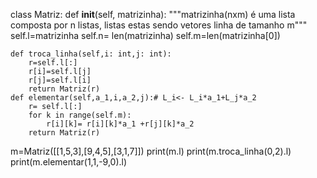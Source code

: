 
class Matriz:
    def __init__(self, matrizinha): 
    """matrizinha(nxm) é uma lista composta por n listas, listas estas sendo vetores linha de tamanho m"""
        self.l=matrizinha
        self.n= len(matrizinha)
        self.m=len(matrizinha[0])
    
    def troca_linha(self,i: int,j: int):
        r=self.l[:]
        r[i]=self.l[j]
        r[j]=self.l[i]
        return Matriz(r)
    def elementar(self,a_1,i,a_2,j):# L_i<- L_i*a_1+L_j*a_2
        r= self.l[:]
        for k in range(self.m):
            r[i][k]= r[i][k]*a_1 +r[j][k]*a_2
        return Matriz(r)
        
     
m=Matriz([[1,5,3],[9,4,5],[3,1,7]])
print(m.l)
print(m.troca_linha(0,2).l)
print(m.elementar(1,1,-9,0).l)
